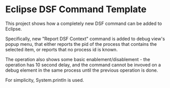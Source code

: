 Eclipse DSF Command Template
============================

This project shows how a completely new DSF command can be added to Eclipse.

Specifically, new "Report DSF Context" command is added to debug view's popup menu,
that either reports the pid of the process that contains the selected item, or reports
that no process id is known.

The operation also shows some basic enablement/disablement - the operation has 10 second
delay, and the command cannot be invoved on a debug element in the same process until
the previous operation is done.

For simplicity, System.println is used.


